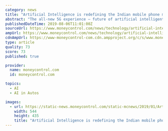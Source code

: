 ```yaml
---
category: news
title: "Artificial Intelligence is redefining the Indian mobile phone market"
abstract: "The all-new 5G experience – future of artificial intelligent smartphones Generation ... most curiously awaited revolutionary innovation is ‘self-driving cars’. We already see a self-parking feature in some of the cars in India. Driven by step-by ..."
publishedDateTime: 2019-08-06T11:01:00Z
sourceUrl: https://www.moneycontrol.com/news/technology/artificial-intelligence-is-redefining-the-indian-mobile-phone-market-4297321.html
ampUrl: https://www.moneycontrol.com/news/technology/artificial-intelligence-is-redefining-the-indian-mobile-phone-market-4297321.html/amp
cdnAmpUrl: https://www-moneycontrol-com.cdn.ampproject.org/c/s/www.moneycontrol.com/news/technology/artificial-intelligence-is-redefining-the-indian-mobile-phone-market-4297321.html/amp
type: article
quality: 73
score: 73
published: true

provider:
  name: moneycontrol.com
  id: moneycontrol.com

topics:
  - AI
  - AI in Autos

images:
  - url: https://static-news.moneycontrol.com/static-mcnews/2019/01/ArtificalI-544x435.jpg
    width: 544
    height: 435
    title: "Artificial Intelligence is redefining the Indian mobile phone market"
---
```

